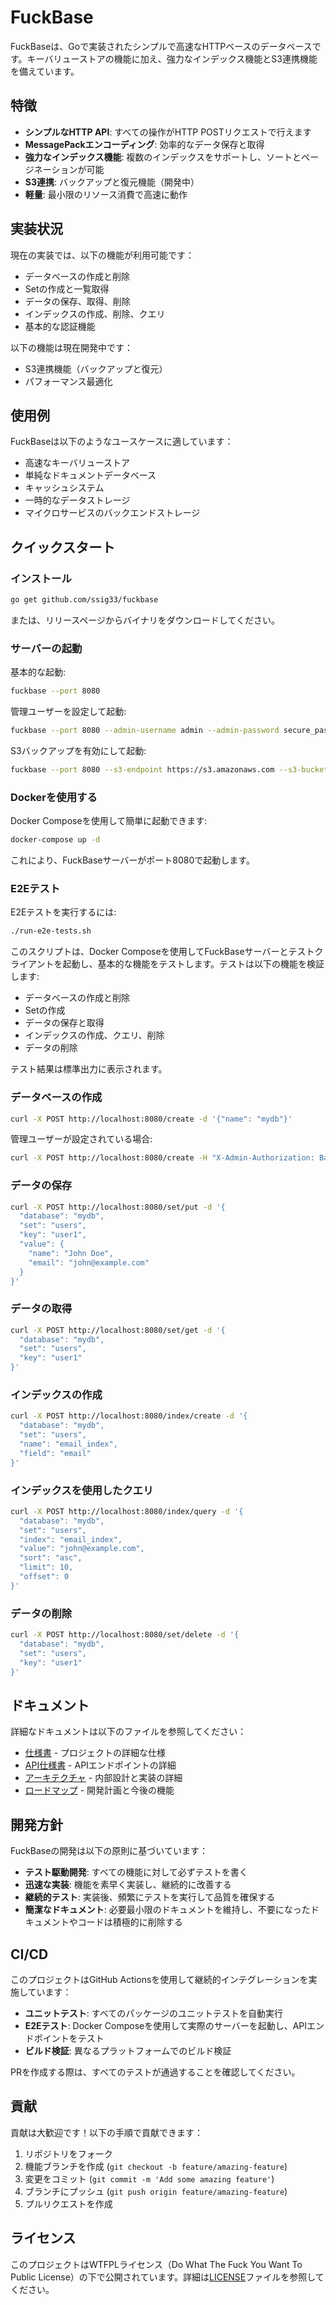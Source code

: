 # FuckBase

FuckBaseは、Goで実装されたシンプルで高速なHTTPベースのデータベースです。キーバリューストアの機能に加え、強力なインデックス機能とS3連携機能を備えています。

## 特徴

- **シンプルなHTTP API**: すべての操作がHTTP POSTリクエストで行えます
- **MessagePackエンコーディング**: 効率的なデータ保存と取得
- **強力なインデックス機能**: 複数のインデックスをサポートし、ソートとページネーションが可能
- **S3連携**: バックアップと復元機能（開発中）
- **軽量**: 最小限のリソース消費で高速に動作

## 実装状況

現在の実装では、以下の機能が利用可能です：

- データベースの作成と削除
- Setの作成と一覧取得
- データの保存、取得、削除
- インデックスの作成、削除、クエリ
- 基本的な認証機能

以下の機能は現在開発中です：

- S3連携機能（バックアップと復元）
- パフォーマンス最適化

## 使用例

FuckBaseは以下のようなユースケースに適しています：

- 高速なキーバリューストア
- 単純なドキュメントデータベース
- キャッシュシステム
- 一時的なデータストレージ
- マイクロサービスのバックエンドストレージ

## クイックスタート

### インストール

```bash
go get github.com/ssig33/fuckbase
```

または、リリースページからバイナリをダウンロードしてください。

### サーバーの起動

基本的な起動:
```bash
fuckbase --port 8080
```

管理ユーザーを設定して起動:
```bash
fuckbase --port 8080 --admin-username admin --admin-password secure_password
```

S3バックアップを有効にして起動:
```bash
fuckbase --port 8080 --s3-endpoint https://s3.amazonaws.com --s3-bucket my-backup-bucket --s3-access-key ACCESS_KEY --s3-secret-key SECRET_KEY
```

### Dockerを使用する

Docker Composeを使用して簡単に起動できます:

```bash
docker-compose up -d
```

これにより、FuckBaseサーバーがポート8080で起動します。

### E2Eテスト

E2Eテストを実行するには:

```bash
./run-e2e-tests.sh
```

このスクリプトは、Docker Composeを使用してFuckBaseサーバーとテストクライアントを起動し、基本的な機能をテストします。テストは以下の機能を検証します:

- データベースの作成と削除
- Setの作成
- データの保存と取得
- インデックスの作成、クエリ、削除
- データの削除

テスト結果は標準出力に表示されます。

### データベースの作成

```bash
curl -X POST http://localhost:8080/create -d '{"name": "mydb"}'
```

管理ユーザーが設定されている場合:
```bash
curl -X POST http://localhost:8080/create -H "X-Admin-Authorization: Basic $(echo -n 'admin:secure_password' | base64)" -d '{"name": "mydb"}'
```

### データの保存

```bash
curl -X POST http://localhost:8080/set/put -d '{
  "database": "mydb",
  "set": "users",
  "key": "user1",
  "value": {
    "name": "John Doe",
    "email": "john@example.com"
  }
}'
```

### データの取得

```bash
curl -X POST http://localhost:8080/set/get -d '{
  "database": "mydb",
  "set": "users",
  "key": "user1"
}'
```

### インデックスの作成

```bash
curl -X POST http://localhost:8080/index/create -d '{
  "database": "mydb",
  "set": "users",
  "name": "email_index",
  "field": "email"
}'
```

### インデックスを使用したクエリ

```bash
curl -X POST http://localhost:8080/index/query -d '{
  "database": "mydb",
  "set": "users",
  "index": "email_index",
  "value": "john@example.com",
  "sort": "asc",
  "limit": 10,
  "offset": 0
}'
```

### データの削除

```bash
curl -X POST http://localhost:8080/set/delete -d '{
  "database": "mydb",
  "set": "users",
  "key": "user1"
}'
```

## ドキュメント

詳細なドキュメントは以下のファイルを参照してください：

- [仕様書](SPEC.md) - プロジェクトの詳細な仕様
- [API仕様書](API_SPEC.md) - APIエンドポイントの詳細
- [アーキテクチャ](ARCHITECTURE.md) - 内部設計と実装の詳細
- [ロードマップ](ROADMAP.md) - 開発計画と今後の機能

## 開発方針

FuckBaseの開発は以下の原則に基づいています：

- **テスト駆動開発**: すべての機能に対して必ずテストを書く
- **迅速な実装**: 機能を素早く実装し、継続的に改善する
- **継続的テスト**: 実装後、頻繁にテストを実行して品質を確保する
- **簡潔なドキュメント**: 必要最小限のドキュメントを維持し、不要になったドキュメントやコードは積極的に削除する

## CI/CD

このプロジェクトはGitHub Actionsを使用して継続的インテグレーションを実施しています：

- **ユニットテスト**: すべてのパッケージのユニットテストを自動実行
- **E2Eテスト**: Docker Composeを使用して実際のサーバーを起動し、APIエンドポイントをテスト
- **ビルド検証**: 異なるプラットフォームでのビルド検証

PRを作成する際は、すべてのテストが通過することを確認してください。

## 貢献

貢献は大歓迎です！以下の手順で貢献できます：

1. リポジトリをフォーク
2. 機能ブランチを作成 (`git checkout -b feature/amazing-feature`)
3. 変更をコミット (`git commit -m 'Add some amazing feature'`)
4. ブランチにプッシュ (`git push origin feature/amazing-feature`)
5. プルリクエストを作成

## ライセンス

このプロジェクトはWTFPLライセンス（Do What The Fuck You Want To Public License）の下で公開されています。詳細は[LICENSE](LICENSE)ファイルを参照してください。